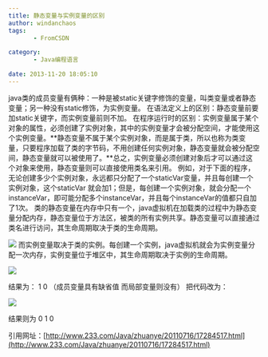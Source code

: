 ```yaml
---
title: 静态变量与实例变量的区别
author: windanchaos
tags: 
       - FromCSDN

category: 
       - Java编程语言

date: 2013-11-20 18:05:10
---
```

java类的成员变量有俩种：一种是被static关键字修饰的变量，叫类变量或者静态变量；另一种没有static修饰，为实例变量。
在语法定义上的区别：静态变量前要加static关键字，而实例变量前则不加。
在程序运行时的区别：实例变量属于某个对象的属性，必须创建了实例对象，其中的实例变量才会被分配空间，才能使用这个实例变量。**静态变量不属于某个实例对象，而是属于类，所以也称为类变量，只要程序加载了类的字节码，不用创建任何实例对象，静态变量就会被分配空间，静态变量就可以被使用了。**总之，实例变量必须创建对象后才可以通过这个对象来使用，静态变量则可以直接使用类名来引用。
例如，对于下面的程序，无论创建多少个实例对象，永远都只分配了一个staticVar变量，并且每创建一个实例对象，这个staticVar 就会加1；但是，每创建一个实例对象，就会分配一个instanceVar，即可能分配多个instanceVar，并且每个instanceVar的值都只自加了1次。
类的静态变量在内存中只有一个，java虚拟机在加载类的过程中为静态变量分配内存，静态变量位于方法区，被类的所有实例共享。静态变量可以直接通过类名进行访问，其生命周期取决于类的生命周期。

![](/images/NewsFiles-2011-7-16-172845384-.png)
而实例变量取决于类的实例。每创建一个实例，java虚拟机就会为实例变量分配一次内存，实例变量位于堆区中，其生命周期取决于实例的生命周期。

![](/images/NewsFiles-2011-7-16-1728464601-.png)

结果为：
1
0 （成员变量具有缺省值 而局部变量则没有）
把代码改为：

![](/images/NewsFiles-2011-7-16-1728461498-.png)

结果则为
0
1
0

引用网址：[http://www.233.com/Java/zhuanye/20110716/17284517.html](http://www.233.com/Java/zhuanye/20110716/17284517.html)
